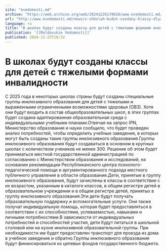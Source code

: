 ```yaml
---
site: "evedomosti.md"
archive: "https://web.archive.org/web/20241226170628/www.evedomosti.md/news/v-shkolah-budut-sozdany-klassy-dlya-detej-s-tyazhelymi-forma"
url: "http://www.evedomosti.md/news/v-shkolah-budut-sozdany-klassy-dlya-detej-s-tyazhelymi-forma"
language: ru
title: "В школах будут созданы классы для детей с тяжелыми формами инвалидности"
publication: '[[Moldavskie Vedomosti]]'
published: 2024-12-25T10:32
---
```


# В школах будут созданы классы для детей с тяжелыми формами инвалидности

С 2025 года в некоторых школах страны будут созданы специальные группы инклюзивного образования для детей с тяжелыми и выраженными ограниченными возможностями здоровья (ОВЗ). Хотя они будут входить в состав общеобразовательных школ, в этих группах будет создана адаптированная образовательная среда с индивидуальными учебными планами.Отвечая на запрос IPN, Министерство образования и науки сообщило, что будет проведен анализ потребностей, чтобы определить учебные заведения, в которых могут быть созданы такие группы инклюзивного образования.Группы инклюзивного образования будут создаваться в основном в крупных школах с количеством учеников не менее 300. Решение об этом будет приниматься местной государственной администрацией по согласованию с Министерством образования и исследований, на основании рекомендации Республиканского центра психолого-педагогической помощи и аргументированного подхода местного публичного управления в области образования.Дети, принятые в группу инклюзивного образования, будут зачислены в классы в соответствии с их возрастом, указанным в каталоге классов, в общем регистре детей в образовательном учреждении и в общем регистре детей, принятых в группу инклюзивного образования.Эти дети будут получать образовательную поддержку и вспомогательные услуги. Они также получат индивидуальную помощь, которая будет предоставляться в соответствии с их способностями, успеваемостью, навыками и личными потребностями.В зависимости от индивидуальных потребностей и способностей участия, дети будут питаться в школьной столовой или на кухне инклюзивной образовательной группы. При необходимости им будет предоставлен транспорт для проезда из дома в учебное заведение и обратно.Группы инклюзивного образования будут финансироваться из целевых фондов государственного бюджета.